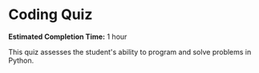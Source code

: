 # Coding Quiz

**Estimated Completion Time:** 1 hour

This quiz assesses the student's ability to program and solve problems in Python.
